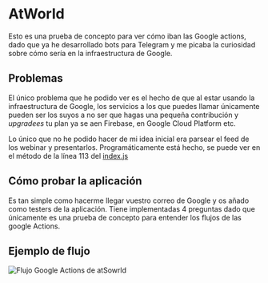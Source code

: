 # AtWorld

Esto es una prueba de concepto para ver cómo iban las Google actions, dado que ya he desarrollado bots para Telegram y me picaba la curiosidad sobre cómo sería en la infraestructura de Google.

## Problemas

El único problema que he podido ver es el hecho de que al estar usando la infraestructura de Google, los servicios a los que puedes llamar únicamente pueden ser los suyos a no ser que hagas una pequeña contribución y _upgradees_ tu plan ya se aen Firebase, en Google Cloud Platform etc.

Lo único que no he podido hacer de mi idea inicial era parsear el feed de los webinar y presentarlos. Programáticamente está hecho, se puede ver en el método de la línea 113 del [index.js](https://github.com/jonatanhosp/AtWorld/blob/master/functions/index.js#L113)

## Cómo probar la aplicación

Es tan simple como hacerme llegar vuestro correo de Google y os añado como testers de la aplicación. Tiene implementadas 4 preguntas dado que únicamente es una prueba de concepto para entender los flujos de las google Actions.

## Ejemplo de flujo
![Flujo Google Actions de atSowrld](https://i.imgur.com/p5GdWYC.png)
